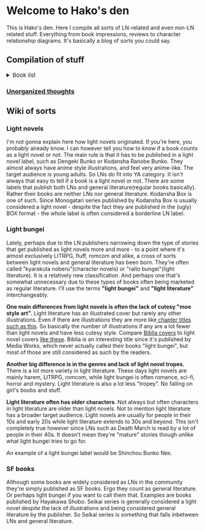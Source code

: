 
# Welcome to Hako's den

This is Hako's den. Here I compile all sorts of LN-related and even non-LN related stuff. Everything from book impressions, reviews to character relationship diagrams. It's basically a blog of sorts you could say.


## Compilation of stuff
<details> 
  <summary style = "font-size: 15px" > Book list </summary>
   <ul>
     <li> <a href ="/docs/lns/saihatenopaladin">最果てのパラディン/Saihate no Paladin</a> </li>
     <li> <a href ="/docs/lns/boogiepop"> Boogiepop </a> </li>
  </ul>
</details>

### [Unorganized thoughts](/docs/log.md)




## Wiki of sorts

### Light novels

I'm not gonna explain here how light novels originated. If you're here, you probably already know. I can however tell you how to know if a book counts as a light novel or not. The main rule is that it has to be published in a light novel label, such as Dengeki Bunko or Kodansha Ranobe Bunko. They almost always have anime style illustrations, and feel very anime-like. The target audience is young adults. So LNs do fit into YA category. It isn't always that easy to tell if a book is a light novel or not. There are some labels that publish both LNs and general literature(regular books basically). Rather their books are neither LNs nor general literature. Kodansha Box is one of such. Since Monogatari series published by Kodansha Box is usually considered a light novel - despite the fact they are published in the (ugly) BOX format - the whole label is often considered a borderline LN label. 


### Light bungei

Lately, perhaps due to the LN publishers narrowing down the type of stories that get published as light novels more and more - to a point where it's almost exclusively LITRPG, fluff, romcom and alike, a cross of sorts between light novels and general literature has been born. They're often called "kyarakuta noberu"(character novels) or  "raito bungei"(light literature). It is a relatively new classification. And perhaps one that's somewhat unnecessary due to these types of books often being marketed as regular literature. I'll use the terms **"light bungei"** and **"light literature"** interchangeably. 

**One main differences from light novels is often the lack of cutesy "moe style art".** Light literature has an illustrated cover but rarely any other illustrations. Even if there are illustrations they are more like[ chapter titles such as this](https://imgur.com/uFZBkSe). So basically the number of illustrations if any are a lot fewer than light novels and have less cutesy style. Compare [Biblia covers](http://img1.ak.crunchyroll.com/i/spire3/bbd360fde8823be792682fef9adb8d621486707411_full.jpg) to light novel covers [like these](https://worldwithouthorizons.com/wp-content/uploads/lanovel_1.jpg). Biblia is an interesting title since it's published by Media Works, which never actually called their books "light bungei", but most of those are still considered as such by the readers. 

**Another big difference is in the genres and lack of light novel tropes.** There is a lot more variety in light literature. These days light novels are mainly harem, LITRPG, romcom, while light bungei is often romance, sci-fi, horror and mystery. Light literature is also a lot less "tropey". No falling on girl's boobs and stuff. 

**Light literature often has older characters**. Not always but often characters in light literature are older than light novels. Not to mention light literature has a broader target audience. Light novels are usually for people in their 10s and early 20s while light literature extends to 30s and beyond. This isn't completely true however since LNs such as Death March is read by a lot of people in their 40s. It doesn't mean they're "mature" stories though unlike what light bungei tries to go for. 

An example of a light bungei label would be Shinchou Bunko Nex. 


### SF books

Although some books are widely considered as LNs in the community they're simply published as SF books. Ergo they count as general literature. Or perhaps light bungei if you want to call them that. Examples are books published by Hayakawa Shobo. Seikai series is generally considered a light novel despite the lack of illustrations and being considered general literature by the publisher. So Seikai series is something that falls inbetween LNs and general literature. 

